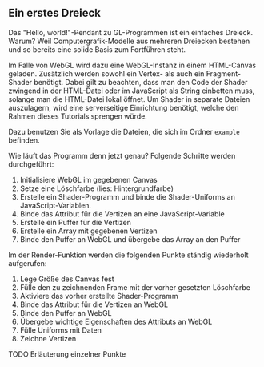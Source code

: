 ## Ein erstes Dreieck

Das "Hello, world!"-Pendant zu GL-Programmen ist ein einfaches Dreieck. Warum?
Weil Computergrafik-Modelle aus mehreren Dreiecken bestehen und so bereits
eine solide Basis zum Fortführen steht.

Im Falle von WebGL wird dazu eine WebGL-Instanz in einem HTML-Canvas
geladen. Zusätzlich werden sowohl ein Vertex- als auch ein Fragment-Shader
benötigt. Dabei gilt zu beachten, dass man den Code der Shader zwingend in
der HTML-Datei oder im JavaScript als String einbetten muss, solange man die
HTML-Datei lokal öffnet. Um Shader in separate Dateien auszulagern, wird eine
serverseitige Einrichtung benötigt, welche den Rahmen dieses Tutorials sprengen
würde.

Dazu benutzen Sie als Vorlage die Dateien, die sich im Ordner ``example``
befinden.

Wie läuft das Programm denn jetzt genau? Folgende Schritte werden
durchgeführt:

1. Initialisiere WebGL im gegebenen Canvas
2. Setze eine Löschfarbe (lies: Hintergrundfarbe)
3. Erstelle ein Shader-Programm und binde die Shader-Uniforms an
   JavaScript-Variablen.
4. Binde das Attribut für die Vertizen an eine JavaScript-Variable
5. Erstelle ein Puffer für die Vertizen
6. Erstelle ein Array mit gegebenen Vertizen
7. Binde den Puffer an WebGL und übergebe das Array an den Puffer

Im der Render-Funktion werden die folgenden Punkte ständig wiederholt
aufgerufen:

1. Lege Größe des Canvas fest
2. Fülle den zu zeichnenden Frame mit der vorher gesetzten Löschfarbe
3. Aktiviere das vorher erstellte Shader-Programm
4. Binde das Attribut für die Vertizen an WebGL
5. Binde den Puffer an WebGL
6. Übergebe wichtige Eigenschaften des Attributs an WebGL
7. Fülle Uniforms mit Daten
8. Zeichne Vertizen

TODO Erläuterung einzelner Punkte
